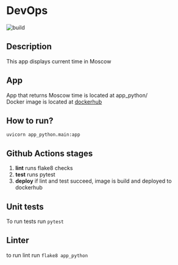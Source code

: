 # DevOps

![build](https://github.com/matveyplevako/devops/actions/workflows/deploy.yml/badge.svg)

## Description

This app displays current time in Moscow

## App

App that returns Moscow time is located at app_python/
\
Docker image is located at [dockerhub](https://hub.docker.com/repository/docker/matveyplevako/lab2)

## How to run?

`uvicorn app_python.main:app`

## Github Actions stages

1. **lint** runs flake8 checks
2. **test** runs pytest
3. **deploy** if lint and test succeed, image is build and deployed to dockerhub

## Unit tests

To run tests run `pytest`

## Linter

to run lint run `flake8 app_python` 
